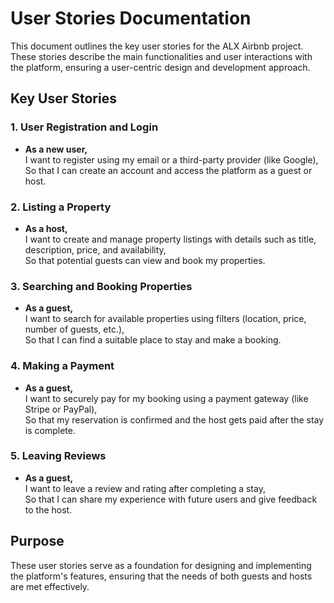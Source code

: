# User Stories Documentation

This document outlines the key user stories for the ALX Airbnb project. These stories describe the main functionalities and user interactions with the platform, ensuring a user-centric design and development approach.

## Key User Stories

### 1. **User Registration and Login**
- **As a new user,**  
  I want to register using my email or a third-party provider (like Google),  
  So that I can create an account and access the platform as a guest or host.

### 2. **Listing a Property**
- **As a host,**  
  I want to create and manage property listings with details such as title, description, price, and availability,  
  So that potential guests can view and book my properties.

### 3. **Searching and Booking Properties**
- **As a guest,**  
  I want to search for available properties using filters (location, price, number of guests, etc.),  
  So that I can find a suitable place to stay and make a booking.

### 4. **Making a Payment**
- **As a guest,**  
  I want to securely pay for my booking using a payment gateway (like Stripe or PayPal),  
  So that my reservation is confirmed and the host gets paid after the stay is complete.

### 5. **Leaving Reviews**
- **As a guest,**  
  I want to leave a review and rating after completing a stay,  
  So that I can share my experience with future users and give feedback to the host.

## Purpose
These user stories serve as a foundation for designing and implementing the platform's features, ensuring that the needs of both guests and hosts are met effectively.